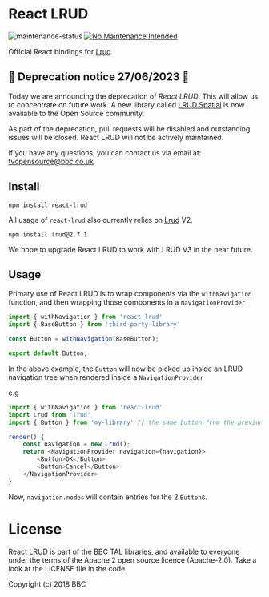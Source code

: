 # React LRUD

![maintenance-status](https://img.shields.io/badge/maintenance-deprecated-red.svg)
[![No Maintenance Intended](http://unmaintained.tech/badge.svg)](http://unmaintained.tech/)

Official React bindings for [Lrud](https://github.com/bbc/lrud)

## :nut_and_bolt: Deprecation notice 27/06/2023 :nut_and_bolt:
Today we are announcing the deprecation of *React LRUD*. This will allow us to concentrate on future work.  A new library called [LRUD Spatial](https://github.com/bbc/lrud-spatial) is now available to the Open Source community. 

As part of the deprecation, pull requests will be disabled and outstanding issues will be closed. React LRUD will not be actively maintained.

If you have any questions, you can contact us via email at: [tvopensource@bbc.co.uk](mailto:tvopensource@bbc.co.uk) 

## Install

`npm install react-lrud`

All usage of `react-lrud` also currently relies on [Lrud](https://github.com/bbc/lrud) V2.

`npm install lrud@2.7.1`

We hope to upgrade React LRUD to work with LRUD V3 in the near future.

## Usage

Primary use of React LRUD is to wrap components via the `withNavigation` function,
and then wrapping those components in a `NavigationProvider`

```js
import { withNavigation } from 'react-lrud'
import { BaseButton } from 'third-party-library'

const Button = withNavigation(BaseButton);

export default Button;
```

In the above example, the `Button` will now be picked up inside an LRUD navigation tree when rendered inside
a `NavigationProvider` 

e.g

```js
import { withNavigation } from 'react-lrud'
import Lrud from 'lrud'
import { Button } from 'my-library' // the same button from the previous example

render() {
    const navigation = new Lrud();
    return <NavigationProvider navigation={navigation}>
        <Button>OK</Button>
        <Button>Cancel</Button>
    </NavigationProvider>
}
```

Now, `navigation.nodes` will contain entries for the 2 `Button`s.

# License


React LRUD is part of the BBC TAL libraries, and available to everyone under the terms of the Apache 2 open source licence (Apache-2.0). Take a look at the LICENSE file in the code.

Copyright (c) 2018 BBC
